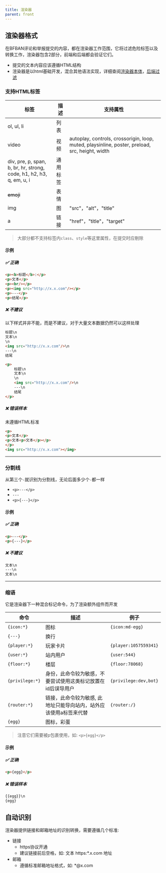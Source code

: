 ```yaml
---
title: 渲染器
parent: front
---
```


## 渲染器格式

在BFBAN评论和举报提交的内容，都在渲染器工作范围，它将过滤危险标签以及转换工作，渲染器包含2部分，前端和后端都会验证它们。

- 提交的文本内容应该遵循HTML结构
- 渲染器是以html基础开发，混合其他语法实现，详细查阅[渲染器本体](https://github.com/BFBAN/bfban-website/blob/master/front/src/components/Html.vue)，[后端过滤](https://github.com/BFBAN/bfban-website/blob/master/backend/lib/user.js)

### 支持HTML标签

| 标签                                                                  | 描述   | 支持属性                                                                                           |
|---------------------------------------------------------------------|------|------------------------------------------------------------------------------------------------|
| ol, ul, li                                                          | 列表   |                                                                                                |
| video                                                               | 视频   | autoplay, controls, crossorigin, loop, muted, playsinline, poster, preload, src, height, width |
| div, pre, p, span, b, br, hr, strong, code, h1, h2, h3, q, em, u, i | 通用标签 |                                                                                                |
| ~~emoji~~                                                           | 表情   |                                                                                                |
| img                                                                 | 图    | "src"，"alt"，"title"                                                                            |
| a                                                                   | 链接   | "href"，"title"，"target"                                                                        |

> 大部分都不支持标签内`class`、`style`等这里属性，在提交时应剔除

#### 示例

##### ✅ 正确

```html
<p><b>标题</b>:</p>
<p>文本</p>
<p><br/></p>
<p><img src="http://x.x.com"/></p>
<p>---</p>
<p>结尾</p>
```

##### ❌ 不建议

以下样式并非不能，而是不建议，对于大量文本数据仍然可以这样处理

```html
标题\n
文本\n
\n
<img src="http://x.x.com"/>\n
---\n
结尾
```

```html
<p>
    标题\n
    文本\n
    \n
    <img src="http://x.x.com"/>\n
    ---\n
    结尾
</p>
```

##### ❌ 错误样本

未遵循HTML标准

```html
<p>
<p>文本</p>
<p>文本<p>文本</p></p>
</p>
<img src="http://x.x.com"></img>
```

----

### 分割线

从第三个`-`就识别为分割线，无论后面多少个`-`都一样

* ```<p>---</p>```
* ```---```
* ```<p>{---}</p>```

#### 示例

##### ✅ 正确

```html
<p>---</p>
<p>{---}</p>
```

##### ❌ 不建议

```html
文本\n
---\n
文本\n
```

----

### 缩语

它是渲染器下一种混合标记命令，为了渲染额外组件而开发

| 命令              | 描述                                 | 例子                    |
|-----------------|------------------------------------|-----------------------|
| `{icon:*}`      | 图标                                 | `{icon:md-egg}`       |
| `{---}`         | 换行                                 |                       |
| `{player:*}`    | 玩家卡片                               | `{player:1057559341}` |
| `{user:*}`      | 站内用户                               | `{user:544}`          |
| `{floor:*}`     | 楼层                                 | `{floor:78068}`       |
| `{privilege:*}` | 身份，此命令较为敏感，不要尝试使用这类标记放置在id后误导用户    | `{privilege:dev,bot}` |
| `{router:*}`    | 链接，此命令较为敏感, 此地址只能导向站内，站外应该使用a标签来代替 | `{router:/}`          |
| `{egg}`         | 图标，彩蛋                              |                       |

> 注意它们需要被p包裹使用，如: ```<p>{egg}</p>```

#### 示例

##### ✅ 正确

```html
<p>{egg}</p>
```

##### ❌ 错误样本

```html
{{egg}}\n
{egg}
```

## 自动识别

渲染器提供链接和邮箱地址的识别转换，需要遵循几个标准:

* 链接
    * https协议开通
    * 建议链接前后空格，如: 文本 https:*.x.com 地址
* 邮箱
    * 遵循标准邮箱地址格式，如: *@x.com

